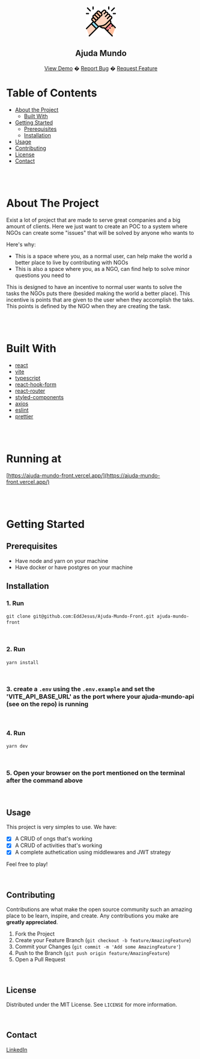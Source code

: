 <!--
repo name: Ajuda Mundo
description: Project developed to improve my skills and create portfolio
github name: EddJesus
link: https://github.com/EddJesus/Ajuda-Mundo-Front
logo path: src/assets/imgs/logo.png
twitter: https://twitter.com/EdJesuus
email: edusanto22@gmail.com
-->

<!-- PROJECT LOGO -->
<br />
<p align="center">
  <a href="https://github.com/EddJesus/Ajuda-Mundo-Front">
    <img src="src/assets/imgs/logo.png" alt="Logo" width="80" height="80">
  </a>
  <h2 align="center">
    Ajuda Mundo
  </h2>
    <p align="center">
      <a href="https://ajuda-mundo-front.vercel.app/">View Demo</a>
      �
      <a href="https://github.com/EddJesus/Ajuda-Mundo-Front/issues">Report Bug</a>
      �
      <a href="https://github.com/EddJesus/Ajuda-Mundo-Front/issues">Request Feature</a>
    </p>

</p>


<!-- TABLE OF CONTENTS -->
# Table of Contents

* [About the Project](#about-the-project)
  * [Built With](#built-with)
* [Getting Started](#getting-started)
  * [Prerequisites](#prerequisites)
  * [Installation](#installation)
* [Usage](#usage)
* [Contributing](#contributing)
* [License](#license)
* [Contact](#contact)

<br><br>

<!-- ABOUT THE PROJECT -->
# About The Project

Exist a lot of project that are made to serve great companies and a big amount of clients. Here we just want to create an POC to a system where NGOs can create some "issues" that will be solved by anyone who wants to

Here's why:
* This is a space where you, as a normal user, can help make the world a better place to live by contributing with NGOs
* This is also a space where you, as a NGO, can find help to solve minor questions you need to

This is designed to have an incentive to normal user wants to solve the tasks the NGOs puts there (besided making the world a better place). This incentive is points that are given to the user when they accomplish the taks. This points is defined by the NGO when they are creating the task.

<br><br>

# Built With

* [react](https://pt-br.reactjs.org/)
* [vite](https://vitejs.dev/)
* [typescript](https://www.typescriptlang.org/)
* [react-hook-form](https://react-hook-form.com/)
* [react-router](https://v5.reactrouter.com/web/guides/quick-start)
* [styled-components](https://styled-components.com/)
* [axios](https://axios-http.com/ptbr/docs/intro)
* [eslint](https://eslint.org/)
* [prettier](https://prettier.io/)

<br><br>

# Running at

[https://ajuda-mundo-front.vercel.app/](https://ajuda-mundo-front.vercel.app/)

<br><br>

<!-- GETTING STARTED -->
# Getting Started

## Prerequisites

- Have node and yarn on your machine
- Have docker or have postgres on your machine

## Installation

### 1. Run
```
git clone git@github.com:EddJesus/Ajuda-Mundo-Front.git ajuda-mundo-front
```
<br>

### 2. Run
```
yarn install
```
<br>

### 3. create a ```.env``` using the ```.env.example``` and set the 'VITE_API_BASE_URL' as the port where your ajuda-mundo-api (see on the repo) is running

<br>

### 4. Run
```
yarn dev
```

<br>

### 5. Open your browser on the port mentioned on the terminal after the command above

<br>

<!-- USAGE EXAMPLES -->
## Usage

This project is very simples to use. We have:

- [x] A CRUD of ongs that's working
- [x] A CRUD of activities that's working
- [x] A complete authetication using middlewares and JWT strategy

Feel free to play!

<br>

<!-- CONTRIBUTING -->
## Contributing

Contributions are what make the open source community such an amazing place to be learn, inspire, and create. Any contributions you make are **greatly appreciated**.

1. Fork the Project
2. Create your Feature Branch (`git checkout -b feature/AmazingFeature`)
3. Commit your Changes (`git commit -m 'Add some AmazingFeature'`)
4. Push to the Branch (`git push origin feature/AmazingFeature`)
5. Open a Pull Request

<br>

<!-- LICENSE -->
## License

Distributed under the MIT License. See `LICENSE` for more information.

<br>

<!-- CONTACT -->
## Contact

[LinkedIn](https://www.linkedin.com/in/dev-eduardo-jesus/)

